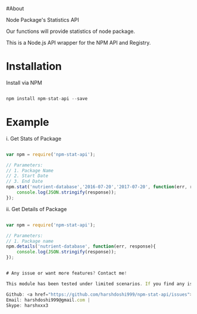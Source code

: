 #About

Node Package's Statistics API

Our functions will provide statistics of node package.

This is a Node.js API wrapper for the NPM API and Registry.

# Installation

Install via NPM

```js

npm install npm-stat-api --save

```

# Example

i. Get Stats of Package

```js

var npm = require('npm-stat-api');

// Parameters:
// 1. Package Name
// 2. Start Date
// 3. End Date
npm.stat('nutrient-database','2016-07-20','2017-07-20', function(err, response){
	console.log(JSON.stringify(response));
});

```

ii. Get Details of Package

```js

var npm = require('npm-stat-api');

// Parameters:
// 1. Package name
npm.details('nutrient-database', function(err, response){
	console.log(JSON.stringify(response));
});


# Any issue or want more features? Contact me!

This module has been tested under limited scenarios. If you find any issue please feel free to report via one of the below platforms:

Github: <a href="https://github.com/harshdoshi999/npm-stat-api/issues">npm-stat-api</a> | 
Email: harshdoshi999@gmail.com | 
Skype: harshxxx3
